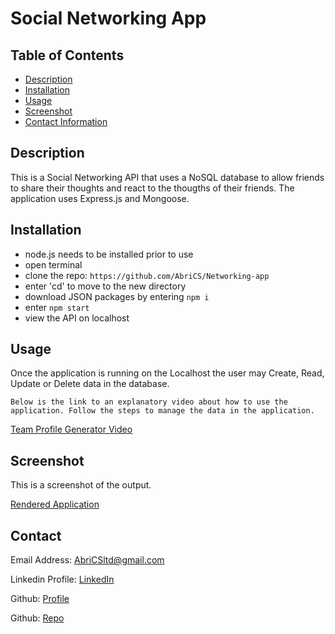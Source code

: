 # Social Networking App

## Table of Contents

- [Description](#description)
- [Installation](#installation)
- [Usage](#usage)
- [Screenshot](#screenshot)
- [Contact Information](#contact)

## Description

This is a Social Networking API that uses a NoSQL database to allow friends to share their thoughts and react to the thougths of their friends.  The application uses Express.js and Mongoose.

## Installation

- node.js needs to be installed prior to use
- open terminal
- clone the repo: `https://github.com/AbriCS/Networking-app`
- enter 'cd' to move to the new directory
- download JSON packages by entering `npm i`
- enter `npm start`
- view the API on localhost

## Usage

Once the application is running on the Localhost the user may Create, Read, Update or Delete data in the database.


```
Below is the link to an explanatory video about how to use the application. Follow the steps to manage the data in the application.
```

[Team Profile Generator Video](https://drive.google.com/file/d/1GivryJkbQ5tEpyuHlpaZY3WYOlvjQVv3/view?usp=sharing)


## Screenshot

This is a screenshot of the output.

[Rendered Application](./assets/html-render.png)


## Contact

Email Address: AbriCSltd@gmail.com

Linkedin Profile: [LinkedIn](https://www.linkedin.com/in/iteration50/)

Github: [Profile](https://github.com/Abrics)

Github: [Repo](https://github.com/Abrics/Team-Profile-Generator)